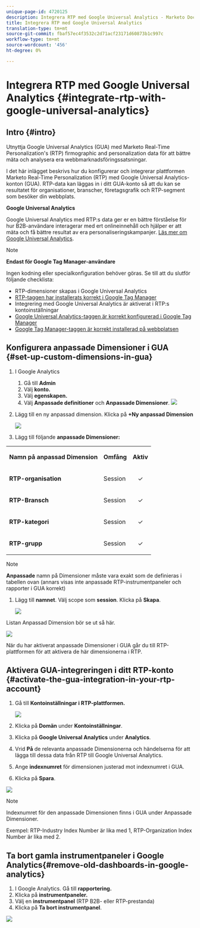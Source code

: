 ```yaml
---
unique-page-id: 4720125
description: Integrera RTP med Google Universal Analytics - Marketo Docs - produktdokumentation
title: Integrera RTP med Google Universal Analytics
translation-type: tm+mt
source-git-commit: fbaf57ec4f3532c2d71acf23171d60873b1c997c
workflow-type: tm+mt
source-wordcount: '456'
ht-degree: 0%

---
```



# Integrera RTP med Google Universal Analytics {#integrate-rtp-with-google-universal-analytics}

## Intro {#intro}

Utnyttja Google Universal Analytics (GUA) med Marketo Real-Time Personalization&#39;s (RTP) firmographic and personalization data för att bättre mäta och analysera era webbmarknadsföringssatsningar.

I det här inlägget beskrivs hur du konfigurerar och integrerar plattformen Marketo Real-Time Personalization (RTP) med Google Universal Analytics-konton (GUA). RTP-data kan läggas in i ditt GUA-konto så att du kan se resultatet för organisationer, branscher, företagsgrafik och RTP-segment som besöker din webbplats.

**Google Universal Analytics**

Google Universal Analytics med RTP:s data ger er en bättre förståelse för hur B2B-användare interagerar med ert onlineinnehåll och hjälper er att mäta och få bättre resultat av era personaliseringskampanjer. [Läs mer om Google Universal Analytics](https://support.google.com/analytics/answer/2790010/?hl=en&amp;authuser=1).

>[!NOTE]
>
>**Endast för Google Tag Manager-användare**
>
>Ingen kodning eller specialkonfiguration behöver göras. Se till att du slutför följande checklista:
>
>* RTP-dimensioner skapas i Google Universal Analytics
>* [RTP-taggen har installerats korrekt i Google Tag Manager](https://docs.marketo.com/display/public/DOCS/Implementing+RTP+using+Google+Tag+Manager)
>* Integrering med Google Universal Analytics är aktiverat i RTP:s kontoinställningar
>* [Google Universal Analytics-taggen är korrekt konfigurerad i Google Tag Manager](https://support.google.com/tagmanager/answer/6107124?hl=en)
>* [Google Tag Manager-taggen är korrekt installerad på webbplatsen](https://developers.google.com/tag-manager/quickstart)


## Konfigurera anpassade Dimensioner i GUA {#set-up-custom-dimensions-in-gua}

1. I Google Analytics

   1. Gå till **Admin**
   1. Välj **konto.**
   1. Välj **egenskapen.**
   1. Välj **Anpassade definitioner** och **Anpassade Dimensioner**.
      ![](assets/image2014-11-29-11-3a2-3a32.png)

1. Lägg till en ny anpassad dimension. Klicka på **+Ny anpassad Dimension**

   ![](assets/image2014-11-29-11-3a8-3a16.png)

1. Lägg till följande **anpassade Dimensioner:**

<table> 
 <tbody> 
  <tr> 
   <td><p><strong>Namn på anpassad Dimension</strong></p></td> 
   <td><p><strong>Omfång</strong></p></td> 
   <td><p><strong>Aktiv</strong></p></td> 
  </tr> 
  <tr> 
   <td><p><strong>RTP-organisation</strong></p></td> 
   <td><p>Session</p></td> 
   <td><p align="center">✓</p></td> 
  </tr> 
  <tr> 
   <td><p><strong>RTP-Bransch</strong></p></td> 
   <td><p>Session</p></td> 
   <td><p align="center">✓</p></td> 
  </tr> 
  <tr> 
   <td><p><strong>RTP-kategori</strong></p></td> 
   <td><p>Session</p></td> 
   <td><p align="center">✓</p></td> 
  </tr> 
  <tr> 
   <td><p><strong>RTP-grupp</strong></p></td> 
   <td><p>Session</p></td> 
   <td><p align="center">✓</p></td> 
  </tr> 
 </tbody> 
</table>

>[!NOTE]
>
>**Anpassade** namn på Dimensioner måste vara exakt som de definieras i tabellen ovan (annars visas inte anpassade RTP-instrumentpaneler och rapporter i GUA korrekt)

1. Lägg till **namnet**. Välj scope som **session**. Klicka på **Skapa**.

   ![](assets/image2014-11-29-11-3a12-3a51.png)

Listan Anpassad Dimension bör se ut så här.

![](assets/image2014-11-29-11-36-50-version-2.png)

När du har aktiverat anpassade Dimensioner i GUA går du till RTP-plattformen för att aktivera de här dimensionerna i RTP.

## Aktivera GUA-integreringen i ditt RTP-konto {#activate-the-gua-integration-in-your-rtp-account}

1. Gå till **Kontoinställningar i RTP-plattformen.**

   ![](assets/image2014-11-29-11-3a27-3a7.png)

1. Klicka på **Domän** under **Kontoinställningar**.
1. Klicka på **Google Universal Analytics** under **Analytics**.
1. Vrid **På** de relevanta anpassade Dimensionerna och händelserna för att lägga till dessa data från RTP till Google Universal Analytics.
1. Ange **indexnumret** för dimensionen justerad mot indexnumret i GUA.
1. Klicka på **Spara**.

![](assets/image2014-11-29-11-31-23-version-2.png)

>[!NOTE]
>
>Indexnumret för den anpassade Dimensionen finns i GUA under Anpassade Dimensioner.
>
>Exempel: RTP-Industry Index Number är lika med 1, RTP-Organization Index Number är lika med 2.

## Ta bort gamla instrumentpaneler i Google Analytics{#remove-old-dashboards-in-google-analytics}

1. I Google Analytics. Gå till **rapportering.**
1. Klicka på **instrumentpaneler.**
1. Välj en **instrumentpanel** (RTP B2B- eller RTP-prestanda)
1. Klicka på **Ta bort instrumentpanel**.

![](assets/image2014-11-29-11-3a42-3a55.png)
